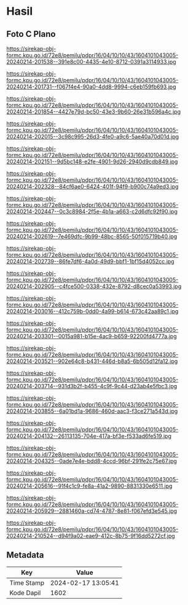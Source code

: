 # Hasil

## Foto C Plano

https://sirekap-obj-formc.kpu.go.id/72e8/pemilu/pdpr/16/04/10/10/43/1604101043005-20240214-201538--391e8c00-4435-4e10-8712-0391a3114933.jpg

https://sirekap-obj-formc.kpu.go.id/72e8/pemilu/pdpr/16/04/10/10/43/1604101043005-20240214-201731--f067f4e4-90a0-4dd8-9994-c6eb159fb693.jpg

https://sirekap-obj-formc.kpu.go.id/72e8/pemilu/pdpr/16/04/10/10/43/1604101043005-20240214-201854--4427e79d-bc50-43e3-9b60-26e31b596a4c.jpg

https://sirekap-obj-formc.kpu.go.id/72e8/pemilu/pdpr/16/04/10/10/43/1604101043005-20240214-202015--3c98c995-26d3-4fe0-a9c6-5ae40a70d01d.jpg

https://sirekap-obj-formc.kpu.go.id/72e8/pemilu/pdpr/16/04/10/10/43/1604101043005-20240214-202151--9d5bc148-e2fe-4901-9d26-2940d9cdb849.jpg

https://sirekap-obj-formc.kpu.go.id/72e8/pemilu/pdpr/16/04/10/10/43/1604101043005-20240214-202328--84cf6ae0-6424-401f-94f9-b900c74a9ed3.jpg

https://sirekap-obj-formc.kpu.go.id/72e8/pemilu/pdpr/16/04/10/10/43/1604101043005-20240214-202447--0c3c8984-2f5e-4b1a-a663-c2d6dfc92f90.jpg

https://sirekap-obj-formc.kpu.go.id/72e8/pemilu/pdpr/16/04/10/10/43/1604101043005-20240214-202619--7e469dfc-9b99-48bc-8565-50f015719b40.jpg

https://sirekap-obj-formc.kpu.go.id/72e8/pemilu/pdpr/16/04/10/10/43/1604101043005-20240214-202739--86fe7df6-4a0d-49d9-bbf1-1bf15d4052cc.jpg

https://sirekap-obj-formc.kpu.go.id/72e8/pemilu/pdpr/16/04/10/10/43/1604101043005-20240214-202905--c4fce500-0338-432e-8792-d8cec0a53993.jpg

https://sirekap-obj-formc.kpu.go.id/72e8/pemilu/pdpr/16/04/10/10/43/1604101043005-20240214-203016--412c759b-0dd0-4a99-b614-673c42aa89c1.jpg

https://sirekap-obj-formc.kpu.go.id/72e8/pemilu/pdpr/16/04/10/10/43/1604101043005-20240214-203301--0015a981-b15e-4ac9-b659-92200fd4777a.jpg

https://sirekap-obj-formc.kpu.go.id/72e8/pemilu/pdpr/16/04/10/10/43/1604101043005-20240214-203521--902e64c8-b431-446d-b8a5-6b505d12fa12.jpg

https://sirekap-obj-formc.kpu.go.id/72e8/pemilu/pdpr/16/04/10/10/43/1604101043005-20240214-203714--931d3b2f-b455-4c9f-9c44-d23ab4e5fbc3.jpg

https://sirekap-obj-formc.kpu.go.id/72e8/pemilu/pdpr/16/04/10/10/43/1604101043005-20240214-203855--6a01bd1a-9686-460d-aac3-f3ce271a543d.jpg

https://sirekap-obj-formc.kpu.go.id/72e8/pemilu/pdpr/16/04/10/10/43/1604101043005-20240214-204132--26113135-704e-417a-bf3e-f533ad6fe519.jpg

https://sirekap-obj-formc.kpu.go.id/72e8/pemilu/pdpr/16/04/10/10/43/1604101043005-20240214-204325--0ade7e4e-bdd8-4ccd-96bf-291fe2c75e67.jpg

https://sirekap-obj-formc.kpu.go.id/72e8/pemilu/pdpr/16/04/10/10/43/1604101043005-20240214-205616--91f4c1c9-fe8a-41a2-9890-8831330e6511.jpg

https://sirekap-obj-formc.kpu.go.id/72e8/pemilu/pdpr/16/04/10/10/43/1604101043005-20240214-205929--2881460a-cd74-4787-8e81-f067efd3e545.jpg

https://sirekap-obj-formc.kpu.go.id/72e8/pemilu/pdpr/16/04/10/10/43/1604101043005-20240214-210524--d94f9a02-eae9-412c-8b75-9f16dd5272cf.jpg


## Metadata

| Key        | Value               |
| ---------- | ------------------- |
| Time Stamp | 2024-02-17 13:05:41 |
| Kode Dapil | 1602                |



